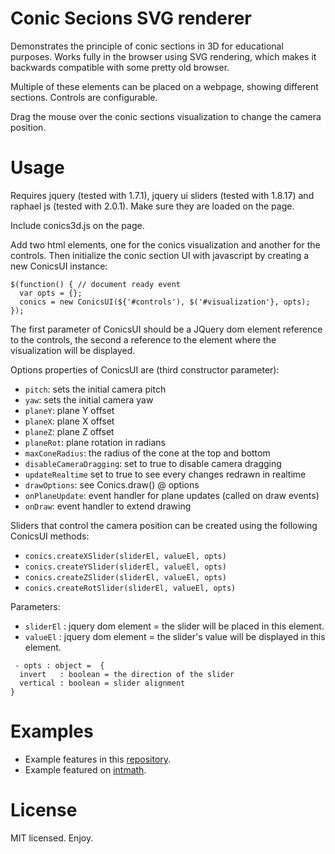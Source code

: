 # Conic Secions SVG renderer

Demonstrates the principle of conic sections in 3D for educational purposes. Works fully in the browser using SVG rendering, which makes it backwards compatible with some pretty old browser.

Multiple of these elements can be placed on a webpage, showing different sections. Controls are configurable.

Drag the mouse over the conic sections visualization to change the camera position.

# Usage

Requires jquery (tested with 1.7.1), jquery ui sliders (tested with 1.8.17) and raphael js (tested with 2.0.1). Make sure they are loaded on the page. 

Include conics3d.js on the page.

Add two html elements, one for the conics visualization and another for the controls. 
Then initialize the conic section UI with javascript by creating a new ConicsUI instance:

```
$(function() { // document ready event
  var opts = {};
  conics = new ConicsUI(${'#controls'), $('#visualization'}, opts); 
});
```

The first parameter of ConicsUI should be a JQuery dom element reference to the controls, the second a reference to the element where the visualization will be displayed.

Options properties of ConicsUI are (third constructor parameter): 

 - `pitch`:		sets the initial camera pitch
 - `yaw`:    	sets the initial camera yaw
 - `planeY`: 	plane Y offset
 - `planeX`: 	plane X offset
 - `planeZ`: 	plane Z offset
 - `planeRot`: plane rotation in radians
 - `maxConeRadius`: the radius of the cone at the top and bottom
 - `disableCameraDragging`: set to true to disable camera dragging
 - `updateRealtime` set to true to see every changes redrawn in realtime
 - `drawOptions`: see Conics.draw() @ options
 - `onPlaneUpdate`: event handler for plane updates (called on draw events)
 - `onDraw`: event handler to extend drawing

Sliders that control the camera position can be created using the following ConicsUI methods:

 -	`conics.createXSlider(sliderEl, valueEl, opts)`
 -	`conics.createYSlider(sliderEl, valueEl, opts)`
 -	`conics.createZSlider(sliderEl, valueEl, opts)`
 -	`conics.createRotSlider(sliderEl, valueEl, opts)`

Parameters:

 - `sliderEl` : jquery dom element = the slider will be placed in this element.
 - `valueEl`  : jquery dom element = the slider's value will be displayed in this element.

```
 - opts : object =  {
  invert   : boolean = the direction of the slider
  vertical : boolean = slider alignment
}
```

# Examples

 * Example features in this [repository](https://rawgit.com/lowdewijk/JsConicSections/master/example/index.html). 
 * Example featured on [intmath](http://www.intmath.com/plane-analytic-geometry/conic-sections-summary-interactive.php).

# License 

MIT licensed. Enjoy.
